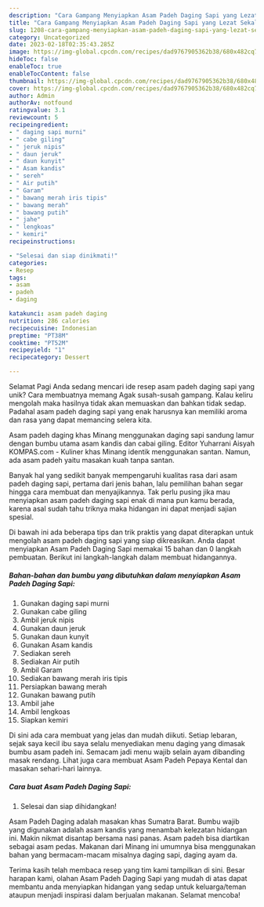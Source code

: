 ```yaml
---
description: "Cara Gampang Menyiapkan Asam Padeh Daging Sapi yang Lezat Sekali"
title: "Cara Gampang Menyiapkan Asam Padeh Daging Sapi yang Lezat Sekali"
slug: 1208-cara-gampang-menyiapkan-asam-padeh-daging-sapi-yang-lezat-sekali
category: Uncategorized
date: 2023-02-18T02:35:43.285Z
image: https://img-global.cpcdn.com/recipes/dad9767905362b38/680x482cq70/asam-padeh-daging-sapi-foto-resep-utama.jpg
hideToc: false
enableToc: true
enableTocContent: false
thumbnail: https://img-global.cpcdn.com/recipes/dad9767905362b38/680x482cq70/asam-padeh-daging-sapi-foto-resep-utama.jpg
cover: https://img-global.cpcdn.com/recipes/dad9767905362b38/680x482cq70/asam-padeh-daging-sapi-foto-resep-utama.jpg
author: Admin
authorAv: notfound
ratingvalue: 3.1
reviewcount: 5
recipeingredient:
- " daging sapi murni"
- " cabe giling"
- " jeruk nipis"
- " daun jeruk"
- " daun kunyit"
- " Asam kandis"
- " sereh"
- " Air putih"
- " Garam"
- " bawang merah iris tipis"
- " bawang merah"
- " bawang putih"
- " jahe"
- " lengkoas"
- " kemiri"
recipeinstructions:

- "Selesai dan siap dinikmati!"
categories:
- Resep
tags:
- asam
- padeh
- daging

katakunci: asam padeh daging 
nutrition: 286 calories
recipecuisine: Indonesian
preptime: "PT38M"
cooktime: "PT52M"
recipeyield: "1"
recipecategory: Dessert

---
```



Selamat Pagi Anda sedang mencari ide resep asam padeh daging sapi yang unik? Cara membuatnya memang Agak susah-susah gampang. Kalau keliru mengolah maka hasilnya tidak akan memuaskan dan bahkan tidak sedap. Padahal asam padeh daging sapi yang enak harusnya kan memiliki aroma dan rasa yang dapat memancing selera kita.


Asam padeh daging khas Minang menggunakan daging sapi sandung lamur dengan bumbu utama asam kandis dan cabai giling. Editor Yuharrani Aisyah KOMPAS.com - Kuliner khas Minang identik menggunakan santan. Namun, ada asam padeh yaitu masakan kuah tanpa santan.

Banyak hal yang sedikit banyak mempengaruhi kualitas rasa dari asam padeh daging sapi, pertama dari jenis bahan, lalu pemilihan bahan segar hingga cara membuat dan menyajikannya. Tak perlu pusing jika mau menyiapkan asam padeh daging sapi enak di mana pun kamu berada, karena asal sudah tahu triknya maka hidangan ini dapat menjadi sajian spesial.


Di bawah ini ada beberapa tips dan trik praktis yang dapat diterapkan untuk mengolah asam padeh daging sapi yang siap dikreasikan. Anda dapat menyiapkan Asam Padeh Daging Sapi memakai 15 bahan dan 0 langkah pembuatan. Berikut ini langkah-langkah dalam membuat hidangannya.

<!--inarticleads1-->

##### Bahan-bahan dan bumbu yang dibutuhkan dalam menyiapkan Asam Padeh Daging Sapi:

1. Gunakan  daging sapi murni
1. Gunakan  cabe giling
1. Ambil  jeruk nipis
1. Gunakan  daun jeruk
1. Gunakan  daun kunyit
1. Gunakan  Asam kandis
1. Sediakan  sereh
1. Sediakan  Air putih
1. Ambil  Garam
1. Sediakan  bawang merah iris tipis
1. Persiapkan  bawang merah
1. Gunakan  bawang putih
1. Ambil  jahe
1. Ambil  lengkoas
1. Siapkan  kemiri


Di sini ada cara membuat yang jelas dan mudah diikuti. Setiap lebaran, sejak saya kecil ibu saya selalu menyediakan menu daging yang dimasak bumbu asam padeh ini. Semacam jadi menu wajib selain ayam dibanding masak rendang. Lihat juga cara membuat Asam Padeh Pepaya Kental dan masakan sehari-hari lainnya. 

<!--inarticleads2-->

##### Cara buat Asam Padeh Daging Sapi:


1. Selesai dan siap dihidangkan!

Asam Padeh Daging adalah masakan khas Sumatra Barat. Bumbu wajib yang digunakan adalah asam kandis yang menambah kelezatan hidangan ini. Makin nikmat disantap bersama nasi panas. Asam padeh bisa diartikan sebagai asam pedas. Makanan dari Minang ini umumnya bisa menggunakan bahan yang bermacam-macam misalnya daging sapi, daging ayam da. 

Terima kasih telah membaca resep yang tim kami tampilkan di sini. Besar harapan kami, olahan Asam Padeh Daging Sapi yang mudah di atas dapat membantu anda menyiapkan hidangan yang sedap untuk keluarga/teman ataupun menjadi inspirasi dalam berjualan makanan. Selamat mencoba!
